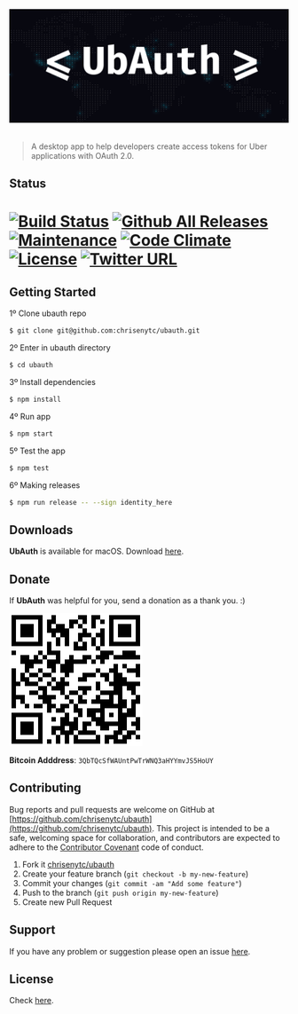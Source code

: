 <div align="center"><img src ="resources/banner.png" alt="UbAuth"/></div><br/>

> A desktop app to help developers create access tokens for Uber applications with OAuth 2.0.

## Status

# [![Build Status](https://img.shields.io/travis/chrisenytc/ubauth/master.svg?maxAge=2592000g)](http://travis-ci.org/chrisenytc/ubauth) [![Github All Releases](https://img.shields.io/github/downloads/chrisenytc/ubauth/total.svg?maxAge=2592000)](https://github.com/chrisenytc/ubauth/releases) [![Maintenance](https://img.shields.io/maintenance/yes/2016.svg?maxAge=2592000)]() [![Code Climate](https://codeclimate.com/github/chrisenytc/ubauth/badges/gpa.svg)](https://codeclimate.com/github/chrisenytc/ubauth) [![License](https://img.shields.io/github/license/mashape/apistatus.svg?maxAge=2592000)](https://github.com/chrisenytc/ubauth/blob/master/LICENSE) [![Twitter URL](https://img.shields.io/twitter/url/http/shields.io.svg?style=social&maxAge=2592000)](https://twitter.com/intent/tweet?text=Awesome%20https://github.com/chrisenytc/ubauth%20via%20@chrisenytc)

## Getting Started

1º Clone ubauth repo

```bash
$ git clone git@github.com:chrisenytc/ubauth.git
```

2º Enter in ubauth directory
```bash
$ cd ubauth
```

3º Install dependencies

```bash
$ npm install
```

4º Run app

```bash
$ npm start
```

5º Test the app

```bash
$ npm test
```

6º Making releases

```bash
$ npm run release -- --sign identity_here
```

## Downloads

**UbAuth** is available for macOS. Download [here](https://github.com/chrisenytc/ubauth/releases/latest).

## Donate

If **UbAuth** was helpful for you, send a donation as a thank you. :)

![Bitcoin](resources/bitcoin-address.png)

**Bitcoin Adddress**: `3QbTQcSfWAUntPwTrWNQ3aHYYmvJS5HoUY`

## Contributing

Bug reports and pull requests are welcome on GitHub at [https://github.com/chrisenytc/ubauth](https://github.com/chrisenytc/ubauth). This project is intended to be a safe, welcoming space for collaboration, and contributors are expected to adhere to the [Contributor Covenant](http://contributor-covenant.org) code of conduct.

1. Fork it [chrisenytc/ubauth](https://github.com/chrisenytc/ubauth/fork)
2. Create your feature branch (`git checkout -b my-new-feature`)
3. Commit your changes (`git commit -am "Add some feature"`)
4. Push to the branch (`git push origin my-new-feature`)
5. Create new Pull Request

## Support
If you have any problem or suggestion please open an issue [here](https://github.com/chrisenytc/ubauth/issues).

## License 

Check [here](LICENSE).
